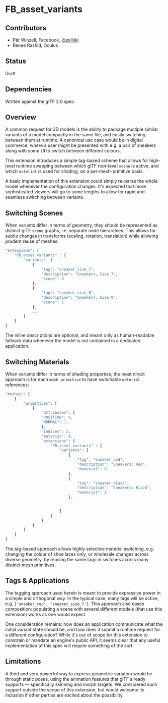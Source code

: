 # FB\_asset\_variants

## Contributors

* Pär Winzell, Facebook, [@zellski](https://twitter.com/zellski)
* Renee Rashid, Oculus

## Status

Draft

## Dependencies

Written against the glTF 2.0 spec.

## Overview

A common request for 3D models is the ability to package multiple similar variants of a model compactly in the same file, and easily switching between them at runtime. A canonical use case would be in digital commerce, where a user might be presented with e.g. a pair of sneakers along with some UI to switch between different colours.

This extension introduces a simple tag-based scheme that allows for high-level runtime swapping between which glTF root-level `scene` is active, and which `material` is used for shading, on a per-mesh-primitive basis.

A basic implementation of this extension could simply re-parse the whole model whenever the configuration changes. It's expected that more sophisticated viewers will go to some lengths to allow for rapid and seamless switching between variants.

## Switching Scenes

When variants differ in terms of geometry, they should be represented as distinct glTF `scene` graphs, i.e. separate node hierarchies. This allows for subtle changes in transforms (scaling, rotation, translation) while allowing prudent reuse of meshes.

```javascript
"extensions": {
    "FB_asset_variants" : {
        "variants": [
            {
                "tag": "sneaker_size_7",
                "description": "Sneakers, Size 7",
                "scene": 0
            },
            {
                "tag": "sneaker_size_8",
                "description": "Sneakers, Size 8",
                "scene": 1                
            },
            ...
        ]
    }
}
```

The inline descriptions are optional, and meant only as human-readable fallback data whenever the model is not contained in a dedicated application.

## Switching Materials

When variants differ in terms of shading properties, the most direct approach is for each `mesh primitive` to have switchable `material` references:

```javascript
"meshes": [
    {
        "primitives": [
            {
                "attributes": {
                "POSITION": 0,
                "NORMAL": 1,
                },
                "indices": 2,
                "material": 0,
                "extensions": {
                    "FB_asset_variants" : {
                        "variants": [
                            {
                                "tag": "sneaker_red",
                                "description": "Sneakers: Red",
                                "material": 0
                            },
                            {
                                "tag": "sneaker_black",
                                "description": "Sneakers: Black",
                                "material": 1
                            },
                            ...

                        ]
                    }
                }
            }
        ]
    }
]
```

The tag-based approach allows highly selective material switching, e.g. changing the colour of shoe laces only, or wholesale changes across diverse geometry, by reusing the same tags in switches across many distinct mesh primitives.

## Tags & Applications

The tagging approach used herein is meant to provide expressive power in a simple and orthogonal way. In the typical case, many tags will be active, e.g. `['sneaker_red', 'sneaker_size_7']`. This approach also eases composition: populating a scene with several different models (that use this extension) works as one would expect.

One consideration remains: how does an application communicate what the initial variant state should be, and how does it submit a runtime request for a different configuration? While it's out of scope for this extension to constrain or mandate an engine's public API, it seems clear that any useful implementation of this spec will require something of the sort.

## Limitations

A third and very powerful way to express geometric variation would be through static poses, using the animation features that glTF already supports –– specifically skinning and morph targets. We considered such support outside the scope of this extension, but would welcome its inclusion if other parties are excited about the possibility.
